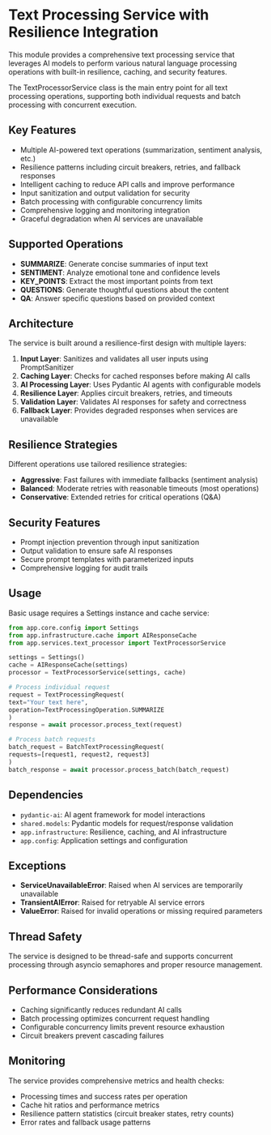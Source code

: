 # Text Processing Service with Resilience Integration

This module provides a comprehensive text processing service that leverages AI models
to perform various natural language processing operations with built-in resilience,
caching, and security features.

The TextProcessorService class is the main entry point for all text processing operations,
supporting both individual requests and batch processing with concurrent execution.

## Key Features

- Multiple AI-powered text operations (summarization, sentiment analysis, etc.)
- Resilience patterns including circuit breakers, retries, and fallback responses
- Intelligent caching to reduce API calls and improve performance
- Input sanitization and output validation for security
- Batch processing with configurable concurrency limits
- Comprehensive logging and monitoring integration
- Graceful degradation when AI services are unavailable

## Supported Operations

- **SUMMARIZE**: Generate concise summaries of input text
- **SENTIMENT**: Analyze emotional tone and confidence levels
- **KEY_POINTS**: Extract the most important points from text
- **QUESTIONS**: Generate thoughtful questions about the content
- **QA**: Answer specific questions based on provided context

## Architecture

The service is built around a resilience-first design with multiple layers:

1. **Input Layer**: Sanitizes and validates all user inputs using PromptSanitizer
2. **Caching Layer**: Checks for cached responses before making AI calls
3. **AI Processing Layer**: Uses Pydantic AI agents with configurable models
4. **Resilience Layer**: Applies circuit breakers, retries, and timeouts
5. **Validation Layer**: Validates AI responses for safety and correctness
6. **Fallback Layer**: Provides degraded responses when services are unavailable

## Resilience Strategies

Different operations use tailored resilience strategies:
- **Aggressive**: Fast failures with immediate fallbacks (sentiment analysis)
- **Balanced**: Moderate retries with reasonable timeouts (most operations)
- **Conservative**: Extended retries for critical operations (Q&A)

## Security Features

- Prompt injection prevention through input sanitization
- Output validation to ensure safe AI responses
- Secure prompt templates with parameterized inputs
- Comprehensive logging for audit trails

## Usage

Basic usage requires a Settings instance and cache service:

```python
from app.core.config import Settings
from app.infrastructure.cache import AIResponseCache
from app.services.text_processor import TextProcessorService

settings = Settings()
cache = AIResponseCache(settings)
processor = TextProcessorService(settings, cache)

# Process individual request
request = TextProcessingRequest(
text="Your text here",
operation=TextProcessingOperation.SUMMARIZE
)
response = await processor.process_text(request)

# Process batch requests
batch_request = BatchTextProcessingRequest(
requests=[request1, request2, request3]
)
batch_response = await processor.process_batch(batch_request)
```

## Dependencies

- `pydantic-ai`: AI agent framework for model interactions
- `shared.models`: Pydantic models for request/response validation
- `app.infrastructure`: Resilience, caching, and AI infrastructure
- `app.config`: Application settings and configuration

## Exceptions

- **ServiceUnavailableError**: Raised when AI services are temporarily unavailable
- **TransientAIError**: Raised for retryable AI service errors
- **ValueError**: Raised for invalid operations or missing required parameters

## Thread Safety

The service is designed to be thread-safe and supports concurrent processing
through asyncio semaphores and proper resource management.

## Performance Considerations

- Caching significantly reduces redundant AI calls
- Batch processing optimizes concurrent request handling
- Configurable concurrency limits prevent resource exhaustion
- Circuit breakers prevent cascading failures

## Monitoring

The service provides comprehensive metrics and health checks:
- Processing times and success rates per operation
- Cache hit ratios and performance metrics
- Resilience pattern statistics (circuit breaker states, retry counts)
- Error rates and fallback usage patterns
